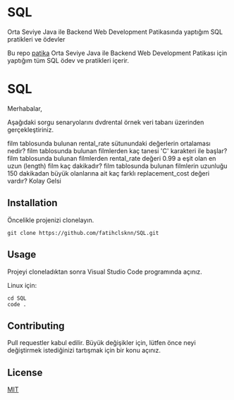 # SQL
Orta Seviye Java ile Backend Web Development Patikasında yaptığım SQL pratikleri ve ödevler

Bu repo [patika](https://app.patika.dev/fatihclsknn) Orta Seviye Java ile Backend Web Development Patikası için yaptığım tüm SQL ödev ve pratikleri içerir.

# SQL

Merhabalar,

Aşağıdaki sorgu senaryolarını dvdrental örnek veri tabanı üzerinden gerçekleştiriniz.

film tablosunda bulunan rental_rate sütunundaki değerlerin ortalaması nedir?
film tablosunda bulunan filmlerden kaç tanesi 'C' karakteri ile başlar?
film tablosunda bulunan filmlerden rental_rate değeri 0.99 a eşit olan en uzun (length) film kaç dakikadır?
film tablosunda bulunan filmlerin uzunluğu 150 dakikadan büyük olanlarına ait kaç farklı replacement_cost değeri vardır?
Kolay Gelsi

## Installation

Öncelikle projenizi clonelayın.

```
git clone https://github.com/fatihclsknn/SQL.git
```
## Usage

Projeyi cloneladıktan sonra Visual Studio Code programında açınız.

Linux için:

```
cd SQL
code .
```

## Contributing

Pull requestler kabul edilir. Büyük değişikler için, lütfen önce neyi değiştirmek istediğinizi tartışmak için bir konu açınız.

## License
[MIT](https://choosealicense.com/licenses/mit/)